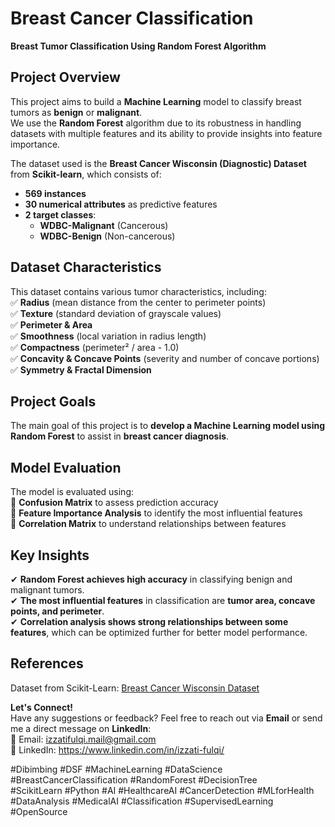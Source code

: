 # Breast Cancer Classification  
**Breast Tumor Classification Using Random Forest Algorithm**  

## Project Overview  
This project aims to build a **Machine Learning** model to classify breast tumors as **benign** or **malignant**.  
We use the **Random Forest** algorithm due to its robustness in handling datasets with multiple features and its ability to provide insights into feature importance.  

The dataset used is the **Breast Cancer Wisconsin (Diagnostic) Dataset** from **Scikit-learn**, which consists of:  
- **569 instances**  
- **30 numerical attributes** as predictive features  
- **2 target classes**:  
  - **WDBC-Malignant** (Cancerous)  
  - **WDBC-Benign** (Non-cancerous)  

## Dataset Characteristics  
This dataset contains various tumor characteristics, including:  
✅ **Radius** (mean distance from the center to perimeter points)  
✅ **Texture** (standard deviation of grayscale values)  
✅ **Perimeter & Area**  
✅ **Smoothness** (local variation in radius length)  
✅ **Compactness** (perimeter² / area - 1.0)  
✅ **Concavity & Concave Points** (severity and number of concave portions)  
✅ **Symmetry & Fractal Dimension**  

## Project Goals  
The main goal of this project is to **develop a Machine Learning model using Random Forest** to assist in **breast cancer diagnosis**.  

## Model Evaluation  
The model is evaluated using:  
🔹 **Confusion Matrix** to assess prediction accuracy  
🔹 **Feature Importance Analysis** to identify the most influential features  
🔹 **Correlation Matrix** to understand relationships between features  

## Key Insights  
✔ **Random Forest achieves high accuracy** in classifying benign and malignant tumors.  
✔ **The most influential features** in classification are **tumor area, concave points, and perimeter**.  
✔ **Correlation analysis shows strong relationships between some features**, which can be optimized further for better model performance.  

## References
Dataset from Scikit-Learn: [Breast Cancer Wisconsin Dataset](https://scikit-learn.org/1.5/modules/generated/sklearn.datasets.load_breast_cancer.html#sklearn.datasets.load_breast_cancer)

**Let's Connect!**  
Have any suggestions or feedback? Feel free to reach out via **Email** or send me a direct message on **LinkedIn**:  
📩 Email: izzatifulqi.mail@gmail.com  
🔗 LinkedIn: https://www.linkedin.com/in/izzati-fulqi/

#Dibimbing #DSF #MachineLearning #DataScience #BreastCancerClassification #RandomForest #DecisionTree  
#ScikitLearn #Python #AI #HealthcareAI #CancerDetection #MLforHealth  
#DataAnalysis #MedicalAI #Classification #SupervisedLearning #OpenSource  


